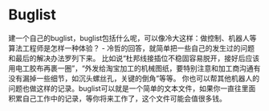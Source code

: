 # Buglist
建一个自己的buglist，buglist包括什么呢，可以像冷大这样：做控制、机器人等算法工程师是怎样一种体验？ - 冷哲的回答，就简单把一些自己的发生过的问题和最后的解决办法罗列下来。
比如说“杜邦线接插位不稳固容易脱开，接好后应该用电工胶布再裹一圈”，“外发给淘宝加工的机械图纸，要特别注意和加工商沟通有没有漏掉一些细节，如沉头螺丝孔，关键的倒角”等等。
你也可以帮其他机器人的问题也做这样的记录。buglist可以就是一个简单的文本文件，如果你一直往里面积累自己工作中的记录，等你将来工作了，这个文件可能会值很多钱。
